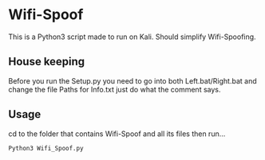 # Wifi-Spoof
This is a Python3 script made to run on Kali. Should simplify Wifi-Spoofing. 

## House keeping
Before you run the Setup.py you need to go into both Left.bat/Right.bat and change the file Paths for Info.txt just do what the comment says. 

## Usage
cd to the folder that contains Wifi-Spoof and all its files then run...
```
Python3 Wifi_Spoof.py
```
